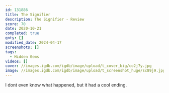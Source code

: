 ```yaml
---
id: 131886
title: The Signifier
description: The Signifier - Review
score: 70
date: 2020-10-21
completed: true
goty: []
modified_date: 2024-04-17
screenshots: []
tags:
  - Hidden Gems
videos: []
cover: //images.igdb.com/igdb/image/upload/t_cover_big/co2j7y.jpg
image: //images.igdb.com/igdb/image/upload/t_screenshot_huge/sc89j9.jpg
---
```

I dont even know what happened, but it had a cool ending.